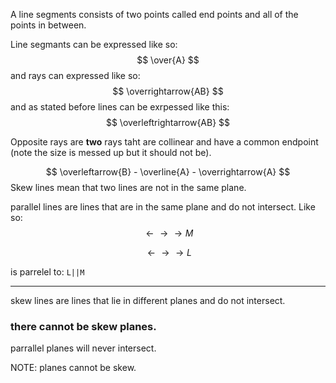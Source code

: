 A line segments consists of two points called end points and all of the points in between.



Line segmants can be expressed like so:
$$
\over{A}
$$
and rays can expressed like so:
$$
\overrightarrow{AB}
$$
and as stated before lines can be exrpessed like this:
$$
\overleftrightarrow{AB}
$$


Opposite rays are **two** rays taht are collinear and have a common endpoint (note the size is messed up but it should not be).


$$
\overleftarrow{B} - \overline{A} - \overrightarrow{A}
$$
Skew lines mean that two lines are not in the same plane.

parallel lines are lines that are in the same plane and do not intersect. Like so:
$$
\leftarrow \rightarrow \rightarrow M
$$

$$
\leftarrow \rightarrow \rightarrow L
$$

is parrelel to: `L||M`

---

skew lines are lines that lie in different planes and do not intersect.

### there **cannot be** skew planes.

parrallel planes will never intersect.

NOTE: planes cannot be skew.

